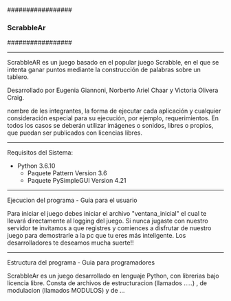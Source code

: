 #################
### ScrabbleAr ###
#################

----------------------------------------------------------------------------------------------------
ScrabbleAR es un juego basado en el popular juego Scrabble, en el que se intenta ganar puntos
mediante la construcción de palabras sobre un tablero.

Desarrollado por Eugenia Giannoni, Norberto Ariel Chaar y Victoria Olivera Craig. 

nombre de les integrantes, la forma de ejecutar cada aplicación y cualquier
consideración especial para su ejecución, por ejemplo, requerimientos.
En todos los casos se deberán utilizar imágenes o sonidos, libres o propios, que puedan ser
publicados con licencias libres.

----------------------------------------------------------------------------------------------------

Requisitos del Sistema:

+ Python 3.6.10
    + Paquete Pattern Version 3.6
    + Paquete PySimpleGUI Version 4.21
    
----------------------------------------------------------------------------------------------------
Ejecucion del programa - Guia para el usuario 

Para iniciar el juego debes iniciar el archivo "ventana_inicial" el cual te llevará directamente al logging del juego. 
Si nunca jugaste con nuestro servidor te invitamos a que registres y comiences a disfrutar de nuestro juego para demostrarle
a la pc que tu eres más inteligente. 
Los desarrolladores te deseamos mucha suerte!! 

----------------------------------------------------------------------------------------------------
Estructura del programa - Guia para programadores

ScrabbleAr es un juego desarrollado en lenguaje Python, con librerias bajo licencia libre. 
Consta de archivos de estructuracion (llamados .....) , de modulacion (llamados MODULOS) y de  ... 
